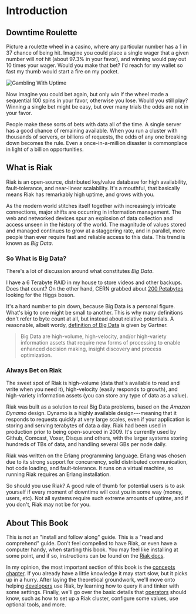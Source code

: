 # Introduction

## Downtime Roulette

Picture a roulette wheel in a casino, where any particular number has a 1 in 37 chance of being hit. Imagine you could place a single wager that a given number will *not* hit (about 97.3% in your favor), and winning would pay out 10 times your wager. Would you make that bet? I'd reach for my wallet so fast my thumb would start a fire on my pocket.

![Gambling With Uptime](../assets/roulette.png)

Now imagine you could bet again, but only win if the wheel made a sequential 100 spins in your favor, otherwise you lose. Would you still play? Winning a single bet might be easy, but over many trials the odds are not in your favor.

People make these sorts of bets with data all of the time. A single server has a good chance of remaining available. When you run a cluster with thousands of servers, or billions of requests, the odds of any one breaking down becomes the rule. Even a once-in-a-million disaster is commonplace in light of a billion opportunities.

## What is Riak

Riak is an open-source, distributed key/value database for high availability, fault-tolerance, and near-linear scalability. It's a mouthful, that basically means Riak has remarkably high uptime, and grows with you.

<!-- image: phone with 1/0's flying from it to a disk array -->

As the modern world stitches itself together with increasingly intricate connections, major shifts are occurring in information management. The web and networked devices spur an explosion of data collection and access unseen in the history of the world. The magnitude of values stored and managed continues to grow at a staggering rate, and in parallel, more people than ever require fast and reliable access to this data. This trend is known as *Big Data*.

<aside id="big-data" class="sidebar"><h3>So What is Big Data?</h3>

There's a lot of discussion around what constitutes <em>Big Data</em>.

I have a 6 Terabyte RAID in my house to store videos and other backups. Does that count? On the other hand, CERN grabbed about [200 Petabytes](http://www.itbusinessedge.com/cm/blogs/lawson/the-big-data-software-problem-behind-cerns-higgs-boson-hunt/?cs=50736) looking for the Higgs boson.

<!-- image: raid box -->

It's a hard number to pin down, because Big Data is a personal figure. What's big to one might be small to another. This is why many definitions don't refer to byte count at all, but instead about relative potentials. A reasonable, albeit wordy, [definition of Big Data](http://www.gartner.com/DisplayDocument?ref=clientFriendlyUrl&id=2057415) is given by Gartner.

<blockquote>Big Data are high-volume, high-velocity, and/or high-variety information assets that require new forms of processing to enable enhanced decision making, insight discovery and process optimization.</blockquote></aside>

### Always Bet on Riak

The sweet spot of Riak is high-volume (data that's available to read and write when you need it), high-velocity (easily responds to growth), and high-variety information assets (you can store any type of data as a value).

Riak was built as a solution to real Big Data problems, based on the *Amazon Dynamo* design. Dynamo is a highly available design---meaning that it responds to requests quickly at very large scales, even if your application is storing and serving terabytes of data a day. Riak had been used in production prior to being open-sourced in 2009. It's currently used by Github, Comcast, Voxer, Disqus and others, with the larger systems storing hundreds of TBs of data, and handling several GBs per node daily.

Riak was written on the Erlang programming language. Erlang was chosen due to its strong support for concurrency, solid distributed communication, hot code loading, and fault-tolerance. It runs on a virtual machine, so running Riak requires an Erlang installation.

So should you use Riak? A good rule of thumb for potential users is to ask yourself if every moment of downtime will cost you in some way (money, users, etc). Not all systems require such extreme amounts of uptime, and if you don't, Riak may not be for you.

## About This Book

This is not an "install and follow along" guide. This is a "read and comprehend" guide. Don't feel compelled to have Riak, or even have a computer handy, when starting this book. You may feel like installing at some point, and if so, instructions can be found on the [Riak docs](http://docs.basho.com).

In my opinion, the most important section of this book is the [concepts chapter](#concepts). If you already have a little knowledge it may start slow, but it picks up in a hurry. After laying the theoretical groundwork, we'll move onto helping [developers](#developers) use Riak, by learning how to query it and tinker with some settings. Finally, we'll go over the basic details that [operators](#operators) should know, such as how to set up a Riak cluster, configure some values, use optional tools, and more.
